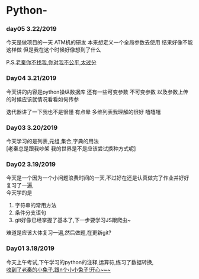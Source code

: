 # Python-
### day05 3.22/2019
今天是做项目的一天  ATM机的研发  本来想定义一个全局参数去使用 结果好像不能这样做 但是我在这个时候好像想到了什么

P.S.[老秦你不找我,你对我不公平,太过分]()

### Day04 3.21/2019
今天讲的内容是python操纵数据库 还有一些可变参数 不可变参数 以及参数上传的时候应该就情况看看如何传参

迭代器讲了一下我也不是很懂 有点晕 多维列表我理解的很好 嘻嘻嘻
### Day03 3.20/2019
今天学习的是列表,元组,集合,字典的用法</br>
[老秦总是跟我吵架 我的世界是不是应该尝试换种方式呢]
### Day02 3.19/2019
今天是一个因为一个小问题浪费时间的一天,不过好在还是认真做完了作业并好好复习了一遍,</br>
今天学的是
1. 字符串的常用方法
2. 条件分支语句
3. git好像已经掌握了基本了,下一步要学习JS跟爬虫~

难道是应该大体复习一遍,然后做题,在更新git?

### Day01 3.18/2019
今天上午考试,下午学习的python的注释,运算符,练习了数据转换,</br>
[收到了老秦的小兔子,跟n个小小兔子!开心~~~]()

